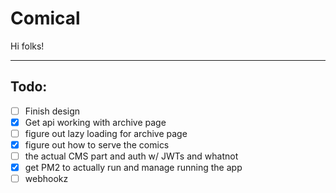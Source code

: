 # Comical

Hi folks!

---------

## Todo:

- [ ] Finish design
- [x] Get api working with archive page
- [ ] figure out lazy loading for archive page
- [x] figure out how to serve the comics
- [ ] the actual CMS part and auth w/ JWTs and whatnot
- [x] get PM2 to actually run and manage running the app
- [ ] webhookz
